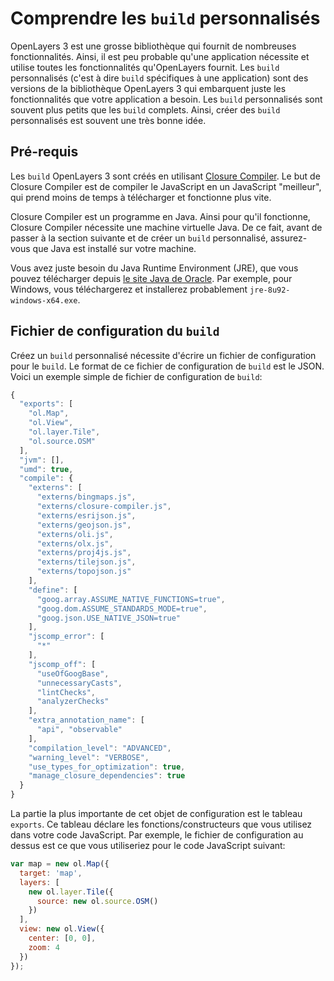 # Comprendre les `build` personnalisés

OpenLayers 3 est une grosse bibliothèque qui fournit de nombreuses fonctionnalités.
Ainsi, il est peu probable qu'une application nécessite et utilise toutes les fonctionnalités qu'OpenLayers fournit. Les `build` personnalisés (c'est à dire `build` spécifiques à une application) sont des versions de la bibliothèque OpenLayers 3 qui embarquent juste les fonctionnalités que votre application a besoin.
 Les `build` personnalisés sont souvent plus petits que les `build` complets. Ainsi, créer des `build` personnalisés est souvent une très bonne idée.

## Pré-requis

Les `build` OpenLayers 3 sont créés en utilisant [Closure
Compiler](https://developers.google.com/closure/compiler/). Le but de Closure Compiler est de compiler le JavaScript en un JavaScript "meilleur", qui prend moins de temps à télécharger et fonctionne plus vite.

Closure Compiler est un programme en Java. Ainsi pour qu'il fonctionne, Closure Compiler nécessite une machine virtuelle Java. De ce fait, avant de passer à la section suivante et de créer un `build` personnalisé, assurez-vous que Java est installé sur votre machine.

Vous avez juste besoin du Java Runtime Environment (JRE), que vous pouvez télécharger depuis [le site Java de Oracle](http://www.oracle.com/technetwork/java/javase/downloads/index.html). Par exemple, pour Windows, vous téléchargerez et installerez probablement `jre-8u92-windows-x64.exe`.

## Fichier de configuration du `build`

Créez un `build` personnalisé nécessite d'écrire un fichier de configuration pour le `build`. Le format de ce fichier de configuration de `build` est le JSON. Voici un exemple simple de fichier de configuration de `build`:

```js
{
  "exports": [
    "ol.Map",
    "ol.View",
    "ol.layer.Tile",
    "ol.source.OSM"
  ],
  "jvm": [],
  "umd": true,
  "compile": {
    "externs": [
      "externs/bingmaps.js",
      "externs/closure-compiler.js",
      "externs/esrijson.js",
      "externs/geojson.js",
      "externs/oli.js",
      "externs/olx.js",
      "externs/proj4js.js",
      "externs/tilejson.js",
      "externs/topojson.js"
    ],
    "define": [
      "goog.array.ASSUME_NATIVE_FUNCTIONS=true",
      "goog.dom.ASSUME_STANDARDS_MODE=true",
      "goog.json.USE_NATIVE_JSON=true"
    ],
    "jscomp_error": [
      "*"
    ],
    "jscomp_off": [
      "useOfGoogBase",
      "unnecessaryCasts",
      "lintChecks",
      "analyzerChecks"
    ],
    "extra_annotation_name": [
      "api", "observable"
    ],
    "compilation_level": "ADVANCED",
    "warning_level": "VERBOSE",
    "use_types_for_optimization": true,
    "manage_closure_dependencies": true
  }
}
```

La partie la plus importante de cet objet de configuration est le tableau `exports`.
Ce tableau déclare les fonctions/constructeurs que vous utilisez dans votre code JavaScript.
Par exemple, le fichier de configuration au dessus est ce que vous utiliseriez pour le code JavaScript suivant:

```js
var map = new ol.Map({
  target: 'map',
  layers: [
    new ol.layer.Tile({
      source: new ol.source.OSM()
    })
  ],
  view: new ol.View({
    center: [0, 0],
    zoom: 4
  })
});
```
